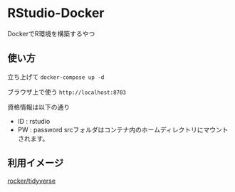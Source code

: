 # RStudio-Docker
DockerでR環境を構築するやつ
## 使い方
立ち上げて
`docker-compose up -d`

ブラウザ上で使う
`http://localhost:8703`

資格情報は以下の通り
- ID : rstudio
- PW : password
srcフォルダはコンテナ内のホームディレクトリにマウントされます。
## 利用イメージ
[rocker/tidyverse](https://hub.docker.com/r/rocker/tidyverse)
